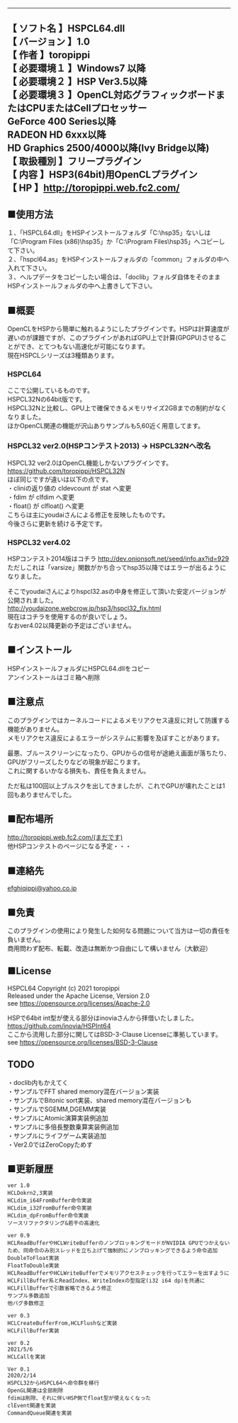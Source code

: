 --------------------------------------------------------------------------  【  ソフト名   】HSPCL64.dll  【 バージョン  】1.0  【    作者     】toropippi  【  必要環境１ 】Windows7 以降  【  必要環境２ 】HSP Ver3.5以降  【  必要環境３ 】OpenCL対応グラフィックボードまたはCPUまたはCellプロセッサー  			GeForce 400 Series以降  			RADEON HD 6xxx以降  			HD Graphics 2500/4000以降(Ivy Bridge以降)  【  取扱種別   】フリープラグイン  【    内容     】HSP3(64bit)用OpenCLプラグイン  【     HP      】http://toropippi.web.fc2.com/  --------------------------------------------------------------------------    ## ■使用方法  １、「HSPCL64.dll」をHSPインストールフォルダ「C:\hsp35」ないしは「C:\Program Files (x86)\hsp35」か「C:\Program Files\hsp35」へコピーして下さい。  ２、「hspcl64.as」をHSPインストールフォルダの「common」フォルダの中へ入れて下さい。  ３、ヘルプデータをコピーしたい場合は、「doclib」フォルダ自体をそのままHSPインストールフォルダの中へ上書きして下さい。      ## ■概要    OpenCLをHSPから簡単に触れるようにしたプラグインです。HSPは計算速度が遅いのが課題ですが、このプラグインがあればGPU上で計算(GPGPU)させることができ、とてつもない高速化が可能になります。    現在HSPCLシリーズは3種類あります。    ### HSPCL64  ここで公開しているものです。    HSPCL32Nの64bit版です。    HSPCL32Nと比較し、GPU上で確保できるメモリサイズ2GBまでの制約がなくなりました。    ほかOpenCL関連の機能が沢山ありサンプルも5,60近く用意してます。    ### HSPCL32 ver2.0(HSPコンテスト2013) → HSPCL32Nへ改名    HSPCL32 ver2.0はOpenCL機能しかないプラグインです。    https://github.com/toropippi/HSPCL32N    ほぼ同じですが違いは以下の点です。    ・cliniの返り値の cldevcount が stat へ変更    ・fdim が clfdim へ変更    ・float() が clfloat() へ変更    こちらは主にyoudaiさんによる修正を反映したものです。    今後さらに更新を続ける予定です。    ### HSPCL32 ver4.02    HSPコンテスト2014版はコチラ  http://dev.onionsoft.net/seed/info.ax?id=929    ただしこれは「varsize」関数がかち合ってhsp35以降ではエラーが出るようになりました。      そこでyoudaiさんによりhspcl32.asの中身を修正して頂いた安定バージョンが公開されました。    http://youdaizone.webcrow.jp/hsp3/hspcl32_fix.html    現在はコチラを使用するのが良いでしょう。    なおver4.02以降更新の予定はございません。    ## ■インストール  HSPインストールフォルダにHSPCL64.dllをコピー  アンインストールはゴミ箱へ削除    ## ■注意点  このプラグインではカーネルコードによるメモリアクセス違反に対して防護する機能がありません。  メモリアクセス違反によるエラーがシステムに影響を及ぼすことがあります。    最悪、ブルースクリーンになったり、GPUからの信号が途絶え画面が落ちたり、GPUがフリーズしたりなどの現象が起こります。  これに関するいかなる損失も、責任を負えません。    ただ私は100回以上ブルスクを出してきましたが、これでGPUが壊れたことは1回もありませんでした。    ## ■配布場所  http://toropippi.web.fc2.com/(まだです)  他HSPコンテストのページになる予定・・・    ## ■連絡先  efghiqippi@yahoo.co.jp    ## ■免責  このプラグインの使用により発生した如何なる問題について当方は一切の責任を負いません。  商用問わず配布、転載、改造は無断かつ自由にして構いません（大歓迎）    ## ■License  HSPCL64 Copyright (c) 2021 toropippi  Released under the Apache License, Version 2.0  see https://opensource.org/licenses/Apache-2.0    HSPで64bit int型が使える部分はinoviaさんから拝借いたしました。  https://github.com/inovia/HSPInt64  ここから流用した部分に関してはBSD-3-Clause Licenseに準拠しています。  see https://opensource.org/licenses/BSD-3-Clause    ## TODO  ・doclib内もかえてく  ・サンプルでFFT shared memory混在バージョン実装  ・サンプルでBitonic sort実装、shared memory混在バージョンも  ・サンプルでSGEMM,DGEMM実装  ・サンプルにAtomic演算実装例追加  ・サンプルに多倍長整数乗算実装例追加  ・サンプルにライフゲーム実装追加  ・Ver2.0ではZeroCopyためす    ## ■更新履歴  	ver 1.0  	HCLDokrn2,3実装  	HCLdim_i64FromBuffer命令実装  	HCLdim_i32FromBuffer命令実装  	HCLdim_dpFromBuffer命令実装  	ソースリファクタリング&若干の高速化  		ver 0.9  	HCLReadBufferやHCLWriteBufferのノンブロッキングモードがNVIDIA GPUでつかえないため、同命令のみ別スレッドを立ち上げて強制的にノンブロッキングできるよう命令追加  	DoubleToFloat実装  	FloatToDouble実装  	HCLReadBufferやHCLWriteBufferでメモリアクセスチェックを行ってエラーを出すように  	HCLFillBuffer系とReadIndex、WriteIndexの型指定(i32 i64 dp)を共通に  	HCLFillBufferで引数省略できるよう修正  	サンプル多数追加  	他バグ多数修正  		ver 0.3  	HCLCreateBufferFrom,HCLFlushなど実装  	HCLFillBuffer実装  	  	ver 0.2  	2021/5/6  	HCLCallを実装  	  	Ver 0.1  	2020/2/14  	HSPCL32からHSPCL64へ命令群を移行  	OpenGL関連は全部削除  	fdimは削除、それに伴いHSP側でfloat型が使えなくなった  	clEvent関連を実装  	CommandQueue関連を実装  